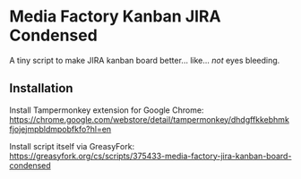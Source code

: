 # Media Factory Kanban JIRA Condensed

A tiny script to make JIRA kanban board better... like... *not* eyes bleeding.

## Installation
Install Tampermonkey extension for Google Chrome:
https://chrome.google.com/webstore/detail/tampermonkey/dhdgffkkebhmkfjojejmpbldmpobfkfo?hl=en

Install script itself via GreasyFork:
https://greasyfork.org/cs/scripts/375433-media-factory-jira-kanban-board-condensed
